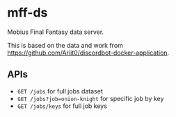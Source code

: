 # mff-ds

Mobius Final Fantasy data server.

This is based on the data and work from https://github.com/Ariit0/discordbot-docker-application.

## APIs

- `GET /jobs` for full jobs dataset
- `GET /jobs?job=onion-knight` for specific job by key
- `GET /jobs/keys` for full job keys

